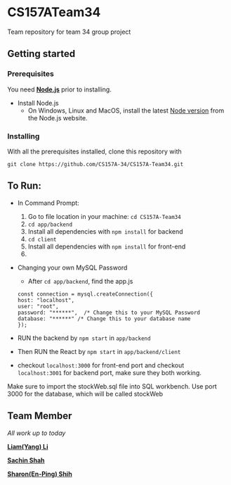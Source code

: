 # CS157ATeam34
Team repository for team 34 group project 

## Getting started 

### Prerequisites
You need [**Node.js**](https://nodejs.org/en/) prior to installing.
* Install Node.js
    * On Windows, Linux and MacOS, install the latest [Node version](https://nodejs.org/en/download/) from the Node.js website. 

### Installing

With all the prerequisites installed, clone this repository with

`git clone https://github.com/CS157A-34/CS157A-Team34.git`

## To Run:
* In Command Prompt:
    1. Go to file location in your machine: `cd CS157A-Team34`
    2. `cd app/backend`
    3. Install all dependencies with `npm install` for backend 
    4. `cd client`
    5. Install all dependencies with `npm install` for front-end
    6. 

* Changing your own MySQL Password
    * After `cd app/backend`, find the app.js
    ```
    const connection = mysql.createConnection({
    host: "localhost",
    user: "root",
    password: "******",  /* Change this to your MySQL Password
    database: "******" /* Change this to your database name
    });
    ```

* RUN the backend by `npm start` in `app/backend`
* Then RUN the React by `npm start` in `app/backend/client`

* checkout `localhost:3000` for front-end port and checkout `localhost:3001` for backend port, make sure they both working. 

Make sure to import the stockWeb.sql file into SQL workbench. Use port 3000 for the database, which will be called stockWeb
    
## Team Member

*All work up to today*

[**Liam(Yang) Li**](https://github.com/liamLacuna)

[**Sachin Shah**](https://github.com/sachinio20)

[**Sharon(En-Ping) Shih**](https://github.com/SharonShih)



